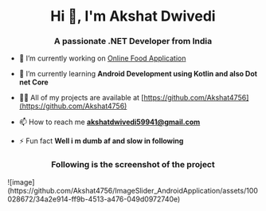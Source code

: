<h1 align="center">Hi 👋, I'm Akshat Dwivedi</h1>
<h3 align="center">A passionate .NET Developer from India</h3>

- 🔭 I’m currently working on [Online Food Application](https://github.com/Akshat4756/Online_Food_Application)

- 🌱 I’m currently learning **Android Development using Kotlin and also Dot net Core**

- 👨‍💻 All of my projects are available at [https://github.com/Akshat4756](https://github.com/Akshat4756)

- 📫 How to reach me **akshatdwivedi59941@gmail.com**

- ⚡ Fun fact **Well i m dumb af and slow in following**


<h3 align="center">Following is the screenshot of the project </h3>
![image](https://github.com/Akshat4756/ImageSlider_AndroidApplication/assets/100028672/34a2e914-ff9b-4513-a476-049d0972740e)


